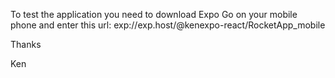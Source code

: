 To test the application you need to  download Expo Go on your mobile phone and enter this url:
exp://exp.host/@kenexpo-react/RocketApp_mobile

Thanks

Ken
